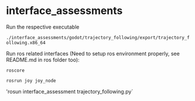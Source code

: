 # interface_assessments


Run the respective executable

`./interface_assessments/godot/trajectory_following/export/trajectory_following.x86_64`

Run ros related interfaces (Need to setup ros environment properly, see README.md in ros folder too):

`roscore`

`rosrun joy joy_node`

'rosun interface_assessment trajectory_following.py`